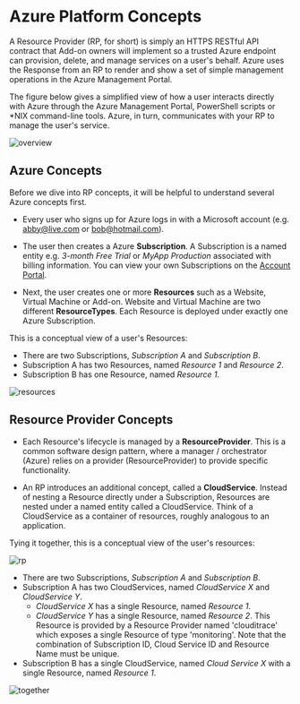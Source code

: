 # Azure Platform Concepts

A Resource Provider (RP, for short) is simply an HTTPS RESTful API contract that Add-on owners will implement so a trusted Azure endpoint can provision, delete, and manage services on a user's behalf. Azure uses the Response from an RP to render and show a set of simple management operations in the Azure Management Portal.

The figure below gives a simplified view of how a user interacts directly with Azure through the Azure Management Portal, PowerShell scripts or *NIX command-line tools. Azure, in turn, communicates with your RP to manage the user's service.

![overview](https://raw.github.com/WindowsAzure/azure-resource-provider-sdk/master/docs/images/arch-overview.png)

## Azure Concepts
Before we dive into RP concepts, it will be helpful to understand several Azure concepts first. 

- Every user who signs up for Azure logs in with a Microsoft account (e.g. abby@live.com or bob@hotmail.com).

- The user then creates a Azure **Subscription**.  A Subscription is a named entity e.g. _3-month Free Trial_ or _MyApp Production_ associated with billing information. You can view your own Subscriptions on the [Account Portal](https://account.windowsazure.com).

- Next, the user creates one or more **Resources** such as a Website, Virtual Machine or Add-on. Website and Virtual Machine are two different **ResourceTypes**. Each Resource is deployed under exactly one Azure Subscription.

This is a conceptual view of a user's Resources:

* There are two Subscriptions, _Subscription A_ and _Subscription B_.
* Subscription A has two Resources, named _Resource 1_ and _Resource 2_.
* Subscription B has one Resource, named _Resource 1_. 

![resources](https://raw.github.com/WindowsAzure/azure-resource-provider-sdk/master/docs/images/arch-resources.png)

## Resource Provider Concepts
- Each Resource's lifecycle is managed by a **ResourceProvider**. This is a common software design pattern, where a manager / orchestrator (Azure) relies on a provider (ResourceProvider) to provide specific functionality.

- An RP introduces an additional concept, called a **CloudService**. Instead of nesting a Resource directly under a Subscription, Resources are nested under a named entity called a CloudService. Think of a CloudService as a container of resources, roughly analogous to an application.

Tying it together, this is a conceptual view of the user's resources:

![rp](https://raw.github.com/WindowsAzure/azure-resource-provider-sdk/master/docs/images/arch-cloud-services.png)

* There are two Subscriptions, _Subscription A_ and _Subscription B_.
* Subscription A has two CloudServices, named _CloudService X_ and _CloudService Y_.
   * _CloudService X_ has a single Resource, named _Resource 1_.
   * _CloudService Y_ has a single Resource, named _Resource 2_. This Resource is provided by a Resource Provider named 'clouditrace' which exposes a single Resource of type 'monitoring'. Note that the combination of Subscription ID, Cloud Service ID and Resource Name must be unique.
* Subscription B has a single CloudService, named _Cloud Service X_ with a single Resource, named _Resource 1_.

![together](https://raw.github.com/WindowsAzure/azure-resource-provider-sdk/master/docs/images/arch-together.png)
